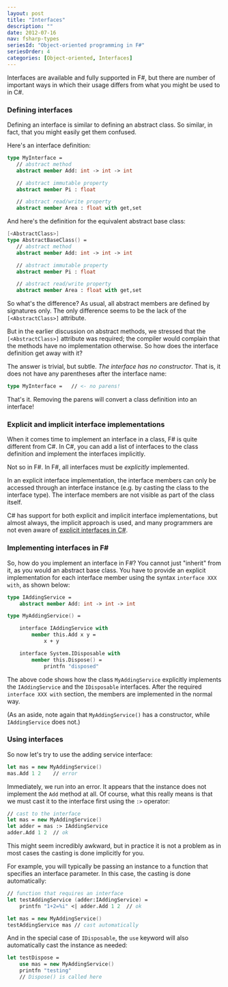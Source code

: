```yaml
---
layout: post
title: "Interfaces"
description: ""
date: 2012-07-16
nav: fsharp-types
seriesId: "Object-oriented programming in F#"
seriesOrder: 4
categories: [Object-oriented, Interfaces]
---
```


Interfaces are available and fully supported in F#, but there are number of important ways in which their usage differs from what you might be used to in C#.

### Defining interfaces

Defining an interface is similar to defining an abstract class. So similar, in fact, that you might easily get them confused.

Here's an interface definition:

```fsharp
type MyInterface =
   // abstract method
   abstract member Add: int -> int -> int

   // abstract immutable property
   abstract member Pi : float

   // abstract read/write property
   abstract member Area : float with get,set
```

And here's the definition for the equivalent abstract base class:

```fsharp
[<AbstractClass>]
type AbstractBaseClass() =
   // abstract method
   abstract member Add: int -> int -> int

   // abstract immutable property
   abstract member Pi : float

   // abstract read/write property
   abstract member Area : float with get,set
```

So what's the difference? As usual, all abstract members are defined by signatures only. The only difference seems to be the lack of the `[<AbstractClass>]` attribute.

But in the earlier discussion on abstract methods, we stressed that the `[<AbstractClass>]` attribute was required; the compiler would complain that the methods have no implementation otherwise. So how does the interface definition get away with it?

The answer is trivial, but subtle. *The interface has no constructor*. That is, it does not have any parentheses after the interface name:

```fsharp
type MyInterface =   // <- no parens!
```

That's it.  Removing the parens will convert a class definition into an interface!

### Explicit and implicit interface implementations

When it comes time to implement an interface in a class, F# is quite different from C#.  In C#, you can add a list of interfaces to the class definition and implement the interfaces implicitly.

Not so in F#. In F#, all interfaces must be *explicitly* implemented.

In an explicit interface implementation, the interface members can only be accessed through an interface instance (e.g. by casting the class to the interface type). The interface members are not visible as part of the class itself.

C# has support for both explicit and implicit interface implementations, but almost always, the implicit approach is used, and many programmers are not even aware of [explicit interfaces in C#](http://msdn.microsoft.com/en-us/library/ms173157.aspx).


### Implementing interfaces in F# ###

So, how do you implement an interface in F#?  You cannot just "inherit" from it, as you would an abstract base class.  You have to provide an explicit implementation for each interface member using the syntax `interface XXX with`, as shown below:

```fsharp
type IAddingService =
    abstract member Add: int -> int -> int

type MyAddingService() =

    interface IAddingService with
        member this.Add x y =
            x + y

    interface System.IDisposable with
        member this.Dispose() =
            printfn "disposed"
```

The above code shows how the class `MyAddingService` explicitly implements the `IAddingService` and the `IDisposable` interfaces. After the required `interface XXX with` section, the members are implemented in the normal way.

(As an aside, note again that `MyAddingService()` has a constructor, while `IAddingService` does not.)

### Using interfaces

So now let's try to use the adding service interface:

```fsharp
let mas = new MyAddingService()
mas.Add 1 2    // error
```

Immediately, we run into an error. It appears that the instance does not implement the `Add` method at all. Of course, what this really means is that we must cast it to the interface first using the `:>` operator:

```fsharp
// cast to the interface
let mas = new MyAddingService()
let adder = mas :> IAddingService
adder.Add 1 2  // ok
```

This might seem incredibly awkward, but in practice it is not a problem as in most cases the casting is done implicitly for you.

For example, you will typically be passing an instance to a function that specifies an interface parameter. In this case, the casting is done automatically:

```fsharp
// function that requires an interface
let testAddingService (adder:IAddingService) =
    printfn "1+2=%i" <| adder.Add 1 2  // ok

let mas = new MyAddingService()
testAddingService mas // cast automatically
```

And in the special case of `IDisposable`, the `use` keyword will also automatically cast the instance as needed:

```fsharp
let testDispose =
    use mas = new MyAddingService()
    printfn "testing"
    // Dispose() is called here
```

